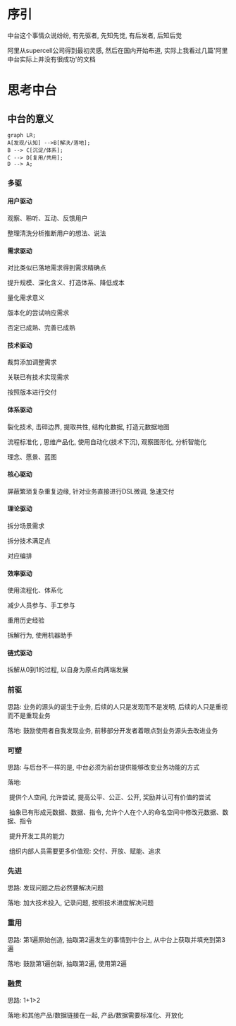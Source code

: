 # 序引

中台这个事情众说纷纷, 有先驱者, 先知先觉, 有后发者, 后知后觉

阿里从supercell公司得到最初灵感, 然后在国内开始布道, 实际上我看过几篇'阿里中台实际上并没有很成功'的文档

# 思考中台

## 中台的意义

```mermaid
graph LR;
A[发现/认知] -->B[解决/落地];
B --> C[沉淀/体系];
C --> D[复用/共用];
D --> A;
```



### 多驱

#### 用户驱动

观察、聆听、互动、反馈用户

整理清洗分析推断用户的想法、说法

#### 需求驱动

对比类似已落地需求得到需求精确点

提升规模、深化含义、打造体系、降低成本

量化需求意义

版本化的尝试响应需求

否定已成熟、完善已成熟

#### 技术驱动

裁剪添加调整需求

关联已有技术实现需求

按照版本进行交付

#### 体系驱动

裂化技术, 击碎边界, 提取共性, 结构化数据, 打造元数据地图

流程标准化 , 思维产品化, 使用自动化(技术下沉), 观察图形化, 分析智能化

理念、愿景、蓝图

#### 核心驱动

屏蔽繁琐复杂重复边缘, 针对业务直接进行DSL微调, 急速交付

#### 理论驱动

拆分场景需求

拆分技术满足点

对应编排

#### 效率驱动

使用流程化、体系化

减少人员参与、手工参与

重用历史经验

拆解行为, 使用机器助手

#### 链式驱动

拆解从0到1的过程, 以自身为原点向两端发展

### 前驱

思路: 业务的源头的诞生于业务, 后续的人只是发现而不是发明, 后续的人只是重视而不是重现业务



落地: 鼓励使用者自我发现业务, 前移部分开发者着眼点到业务源头去改进业务



### 可塑

思路: 与后台不一样的是, 中台必须为前台提供能够改变业务功能的方式



落地: 

​	提供个人空间, 允许尝试, 提高公平、公正、公开, 奖励并认可有价值的尝试

​	抽象已有形成元数据、数据、指令, 允许个人在个人的命名空间中修改元数据、数据、指令

​	提升开发工具的能力

​	组织内部人员需要更多价值观: 交付、开放、赋能、追求

### 先进

思路: 发现问题之后必然要解决问题

落地: 加大技术投入, 记录问题, 按照技术进度解决问题

### 重用

思路: 第1遍原始创造, 抽取第2遍发生的事情到中台上, 从中台上获取并填充到第3遍

落地: 鼓励第1遍创新, 抽取第2遍, 使用第2遍

### 融贯

思路: 1+1>2

落地:和其他产品/数据链接在一起, 产品/数据需要标准化、开放化
